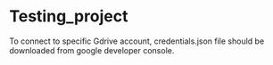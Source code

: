 # Testing_project

To connect to specific Gdrive account, credentials.json file should be downloaded from google developer console.